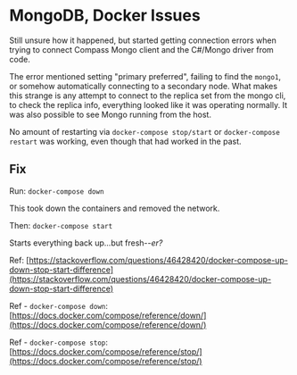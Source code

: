 # MongoDB, Docker Issues

Still unsure how it happened, but started getting connection errors when trying to connect Compass Mongo client and the C#/Mongo driver from code. 

The error mentioned setting "primary preferred", failing to find the `mongo1`, or somehow automatically connecting to a secondary node. What makes this strange is any attempt to connect to the replica set from the mongo cli, to check the replica info, everything looked like it was operating normally. It was also possible to see Mongo running from the host.

No amount of restarting via `docker-compose stop/start` or `docker-compose restart` was working, even though that had worked in the past.

## Fix

Run: `docker-compose down`

This took down the containers and removed the network.

Then: `docker-compose start`

Starts everything back up...but fresh--*er?*

Ref: [https://stackoverflow.com/questions/46428420/docker-compose-up-down-stop-start-difference](https://stackoverflow.com/questions/46428420/docker-compose-up-down-stop-start-difference)

Ref - `docker-compose down`: [https://docs.docker.com/compose/reference/down/](https://docs.docker.com/compose/reference/down/)

Ref - `docker-compose stop`: [https://docs.docker.com/compose/reference/stop/](https://docs.docker.com/compose/reference/stop/)